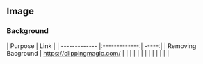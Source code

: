 ## Image

### Background

| Purpose        | Link |
| ------------- |:-------------:| -----:|
| Removing Bacground    | https://clippingmagic.com/ |
| | |
| | |
| | |
| | |


